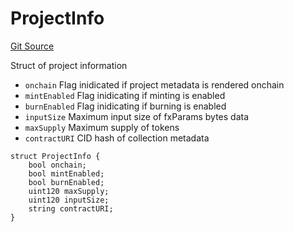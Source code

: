 # ProjectInfo
[Git Source](https://github.com/fxhash/fxhash-evm-contracts/blob/7502dc47d919e0bb1248e7f953c914adde69d025/src/lib/Structs.sol)

Struct of project information
- `onchain` Flag inidicated if project metadata is rendered onchain
- `mintEnabled` Flag inidicating if minting is enabled
- `burnEnabled` Flag inidicating if burning is enabled
- `inputSize` Maximum input size of fxParams bytes data
- `maxSupply` Maximum supply of tokens
- `contractURI` CID hash of collection metadata


```solidity
struct ProjectInfo {
    bool onchain;
    bool mintEnabled;
    bool burnEnabled;
    uint120 maxSupply;
    uint120 inputSize;
    string contractURI;
}
```

